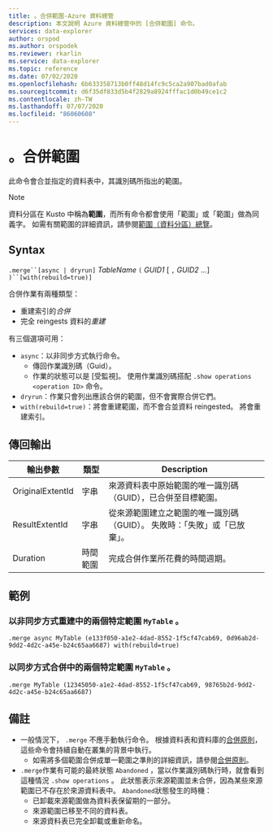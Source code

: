 ```yaml
---
title: 。合併範圍-Azure 資料總管
description: 本文說明 Azure 資料總管中的 [合併範圍] 命令。
services: data-explorer
author: orspod
ms.author: orspodek
ms.reviewer: rkarlin
ms.service: data-explorer
ms.topic: reference
ms.date: 07/02/2020
ms.openlocfilehash: 6b633358713b0ff48d14fc9c5ca2a907bad0afab
ms.sourcegitcommit: d6f35df833d5b4f2829a8924fffac1d0b49ce1c2
ms.contentlocale: zh-TW
ms.lasthandoff: 07/07/2020
ms.locfileid: "86060608"
---
```

# <a name="merge-extents"></a>。合併範圍

此命令會合並指定的資料表中，其識別碼所指出的範圍。 

> [!NOTE]
> 資料分區在 Kusto 中稱為**範圍**，而所有命令都會使用「範圍」或「範圍」做為同義字。
> 如需有關範圍的詳細資訊，請參閱[範圍（資料分區）總覽](extents-overview.md)。

## <a name="syntax"></a>Syntax

`.merge``[async | dryrun]` *TableName* `(` *GUID1* [ `,` *GUID2* ...] `)``[with(rebuild=true)]`

合併作業有兩種類型：
* 重建索引的*合併*
* 完全 reingests 資料的*重建*

有三個選項可用：
* `async`：以非同步方式執行命令。 
    * 傳回作業識別碼（Guid）。
    * 作業的狀態可以是 [受監視]。 使用作業識別碼搭配 `.show operations <operation ID>` 命令。
* `dryrun`：作業只會列出應該合併的範圍，但不會實際合併它們。
* `with(rebuild=true)`：將會重建範圍，而不會合並資料 reingested。 將會重建索引。

## <a name="return-output"></a>傳回輸出

輸出參數 |類型 |Description
---|---|---
OriginalExtentId |字串 |來源資料表中原始範圍的唯一識別碼（GUID），已合併至目標範圍。
ResultExtentId |字串 |從來源範圍建立之範圍的唯一識別碼（GUID）。 失敗時：「失敗」或「已放棄」。
Duration |時間範圍 |完成合併作業所花費的時間週期。

## <a name="examples"></a>範例

### <a name="rebuild-two-specific-extents-in-mytable-asynchronously"></a>以非同步方式重建中的兩個特定範圍 `MyTable` 。

```kusto
.merge async MyTable (e133f050-a1e2-4dad-8552-1f5cf47cab69, 0d96ab2d-9dd2-4d2c-a45e-b24c65aa6687) with(rebuild=true)
```

### <a name="merge-two-specific-extents-in-mytable-synchronously"></a>以同步方式合併中的兩個特定範圍 `MyTable` 。

```kusto
.merge MyTable (12345050-a1e2-4dad-8552-1f5cf47cab69, 98765b2d-9dd2-4d2c-a45e-b24c65aa6687)
```

## <a name="notes"></a>備註

* 一般情況下， `.merge` 不應手動執行命令。 根據資料表和資料庫的[合併原則](mergepolicy.md)，這些命令會持續自動在叢集的背景中執行。  
  * 如需將多個範圍合併成單一範圍之準則的詳細資訊，請參閱[合併原則](mergepolicy.md)。
* `.merge`作業有可能的最終狀態 `Abandoned` ，當以作業識別碼執行時，就會看到這種情況 `.show operations` 。 此狀態表示來源範圍並未合併，因為某些來源範圍已不存在於來源資料表中。 `Abandoned`狀態發生的時機：
   * 已卸載來源範圍做為資料表保留期的一部分。
   * 來源範圍已移至不同的資料表。
   * 來源資料表已完全卸載或重新命名。
